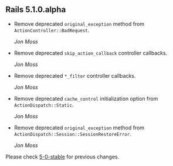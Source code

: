 ## Rails 5.1.0.alpha ##

*   Remove deprecated `original_exception` method from `ActionController::BadRequest`.

    *Jon Moss*

*   Remove deprecated `skip_action_callback` controller callbacks.

    *Jon Moss*

*   Remove deprecated `*_filter` controller callbacks.

    *Jon Moss*

*   Remove deprecated `cache_control` initialization option from `ActionDispatch::Static`.

    *Jon Moss*

*   Remove deprecated `original_exception` method from `ActionDispatch::Session::SessionRestoreError`.

    *Jon Moss*

Please check [5-0-stable](https://github.com/rails/rails/blob/5-0-stable/actionpack/CHANGELOG.md) for previous changes.
